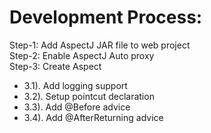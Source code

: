 # Development Process:
Step-1: Add AspectJ JAR file to web project <br>
Step-2: Enable AspectJ Auto proxy<br>
Step-3: Create Aspect<br>
- 3.1). Add logging support
- 3.2). Setup pointcut declaration
- 3.3). Add @Before advice
- 3.4). Add @AfterReturning advice
